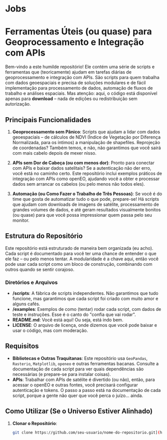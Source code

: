 # Jobs
# Ferramentas Úteis (ou quase) para Geoprocessamento e Integração com APIs

Bem-vindo a este humilde repositório! Ele contém uma série de scripts e ferramentas que (teoricamente) ajudam em tarefas diárias de geoprocessamento e integração com APIs. São scripts para quem trabalha com dados geoespaciais e precisa de soluções modulares e de fácil implementação para processamento de dados, automação de fluxos de trabalho e análises espaciais. Mas atenção: aqui, o código está disponível apenas para **download** – nada de edições ou redistribuição sem autorização.

## Principais Funcionalidades

1. **Geoprocessamento sem Pânico**: Scripts que ajudam a lidar com dados geoespaciais – de cálculos de NDVI (Índice de Vegetação por Diferença Normalizada, para os íntimos) a manipulação de shapefiles. Reprojeção de coordenadas? Também temos, e não, não garantimos que você sairá com mais cabelo depois de mexer nisso.

2. **APIs sem Dor de Cabeça (ou com menos dor)**: Pronto para conectar com APIs e baixar dados satelitais? Se a autenticação não der erro, você está no caminho certo. Este repositório inclui exemplos práticos de integração com APIs como openEO, ajudando você a obter e processar dados sem arrancar os cabelos (ou pelo menos não todos eles).

3. **Automação (ou Como Fazer o Trabalho de Três Pessoas)**: Se você é do time que gosta de automatizar tudo o que pode, prepare-se! Há scripts que ajudam com downloads de imagens de satélite, processamento de grandes volumes de dados, e até geram resultados visualmente bonitos (ou quase) para que você possa impressionar quem passa pelo seu monitor.

## Estrutura do Repositório

Este repositório está estruturado de maneira bem organizada (eu acho). Cada script é documentado para você ter uma chance de entender o que ele faz – ou pelo menos tentar. A modularidade é a chave aqui, então você pode usar cada script como um bloco de construção, combinando com outros quando se sentir corajoso.

### Diretórios e Arquivos

- **/scripts**: A fábrica de scripts independentes. Não garantimos que tudo funcione, mas garantimos que cada script foi criado com muito amor e alguns cafés.
- **/examples**: Exemplos de como (tentar) rodar cada script, com dados de teste e instruções. Esse é o canto do "confia que vai rodar".
- **README.md**: Você está aqui! Ou seja, está indo bem.
- **LICENSE**: O arquivo de licença, onde dizemos que você pode baixar e usar o código, mas com moderação.

## Requisitos

- **Bibliotecas e Outras Traquitanas**: Este repositório usa `GeoPandas`, `Rasterio`, `Matplotlib`, `openeo` e outras ferramentas bacanas. Consulte a documentação de cada script para ver quais dependências são necessárias (e prepare-se para instalar coisas).
- **APIs**: Trabalhar com APIs de satélite é divertido (ou não), então, para acessar o openEO e outras fontes, você precisará configurar autenticação e tokens. O passo a passo está na documentação de cada script, porque a gente não quer que você perca o juízo... ainda.

## Como Utilizar (Se o Universo Estiver Alinhado)

1. **Clonar o Repositório**:
   ```bash
   git clone https://github.com/seu-usuario/nome-do-repositorio.git](https://github.com/HugoFukuzawa/Jobs

